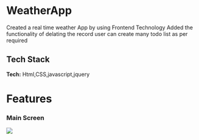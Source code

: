 

# WeatherApp
Created a real time weather App by using Frontend Technology
Added the functionality of delating the record
user can create many todo list as per required 

## Tech Stack

**Tech:** Html,CSS,javascript,jquery

# Features
### Main Screen

![](https://github.com/King-Monesh/WeatherAPP/assets/131270375/7a9d8c7a-3891-4495-a86d-c441a24635de)








